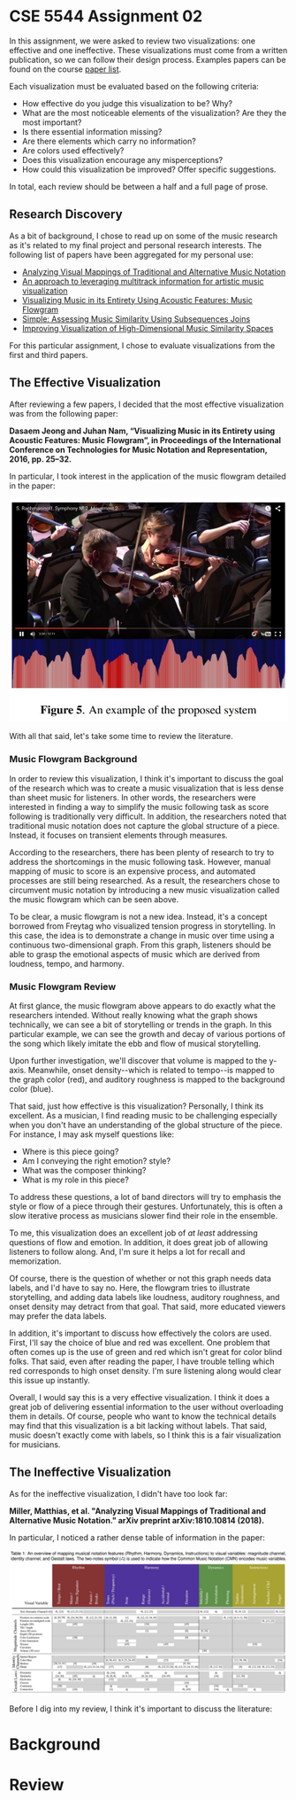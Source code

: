 # CSE 5544 Assignment 02

In this assignment, we were asked to review two visualizations: one effective
and one ineffective. These visualizations must come from a written publication,
so we can follow their design process. Examples papers can be found on the
course [paper list][1].

Each visualization must be evaluated based on the following criteria:

- How effective do you judge this visualization to be? Why?
- What are the most noticeable elements of the visualization? Are they the most important?
- Is there essential information missing?
- Are there elements which carry no information?
- Are colors used effectively?
- Does this visualization encourage any misperceptions?
- How could this visualization be improved? Offer specific suggestions.

In total, each review should be between a half and a full page of prose.

## Research Discovery

As a bit of background, I chose to read up on some of the music research as
it's related to my final project and personal research interests. The following
list of papers have been aggregated for my personal use:

- [Analyzing Visual Mappings of Traditional and Alternative Music Notation][2]
- [An approach to leveraging multitrack information for artistic music visualization][3]
- [Visualizing Music in its Entirety Using Acoustic Features: Music Flowgram][4]
- [Simple: Assessing Music Similarity Using Subsequences Joins][5]
- [Improving Visualization of High-Dimensional Music Similarity Spaces][6]

For this particular assignment, I chose to evaluate visualizations from the first
and third papers.

## The Effective Visualization

After reviewing a few papers, I decided that the most effective visualization was from
the following paper:

**Dasaem Jeong and Juhan Nam, “Visualizing Music in its Entirety using Acoustic Features: 
Music Flowgram”, in Proceedings of the International Conference on Technologies for Music 
Notation and Representation, 2016, pp. 25–32.**

In particular, I took interest in the application of the music flowgram detailed
in the paper:

![Music Flowgram][7]

With all that said, let's take some time to review the literature.

### Music Flowgram Background

In order to review this visualization, I think it's important to discuss the goal of
the research which was to create a music visualization that is less dense than sheet
music for listeners. In other words, the researchers were interested in finding a way
to simplify the music following task as score following is traditionally very difficult.
In addition, the researchers noted that traditional music notation does not capture
the global structure of a piece. Instead, it focuses on transient elements through
measures.

According to the researchers, there has been plenty of research to try to address 
the shortcomings in the music following task. However, manual mapping of music
to score is an expensive process, and automated processes are still being researched.
As a result, the researchers chose to circumvent music notation by introducing a
new music visualization called the music flowgram which can be seen above.

To be clear, a music flowgram is not a new idea. Instead, it's a concept borrowed
from Freytag who visualized tension progress in storytelling. In this case, the idea 
is to demonstrate a change in music over time using a continuous two-dimensional graph.
From this graph, listeners should be able to grasp the emotional aspects of music which
are derived from loudness, tempo, and harmony.

### Music Flowgram Review

At first glance, the music flowgram above appears to do exactly what the researchers intended.
Without really knowing what the graph shows technically, we can see a bit of storytelling
or trends in the graph. In this particular example, we can see the growth and decay of
various portions of the song which likely imitate the ebb and flow of musical storytelling.

Upon further investigation, we'll discover that volume is mapped to the y-axis. 
Meanwhile, onset density--which is related to tempo--is mapped to the graph color (red), 
and auditory roughness is mapped to the background color (blue).

That said, just how effective is this visualization? Personally, I think its excellent.
As a musician, I find reading music to be challenging especially when you don't have an
understanding of the global structure of the piece. For instance, I may ask myself questions
like:

- Where is this piece going?
- Am I conveying the right emotion? style?
- What was the composer thinking?
- What is my role in this piece?

To address these questions, a lot of band directors will try to emphasis the style
or flow of a piece through their gestures. Unfortunately, this is often a slow
iterative process as musicians slower find their role in the ensemble.

To me, this visualization does an excellent job of *at least* addressing questions of
flow and emotion. In addition, it does great job of allowing listeners to follow along.
And, I'm sure it helps a lot for recall and memorization.

Of course, there is the question of whether or not this graph needs data labels, and
I'd have to say no. Here, the flowgram tries to illustrate storytelling, and adding
data labels like loudness, auditory roughness, and onset density may detract from
that goal. That said, more educated viewers may prefer the data labels.

In addition, it's important to discuss how effectively the colors are used. First,
I'll say the choice of blue and red was excellent. One problem that often comes
up is the use of green and red which isn't great for color blind folks. That said, 
even after reading the paper, I have trouble telling which red corresponds
to high onset density. I'm sure listening along would clear this issue up instantly.

Overall, I would say this is a very effective visualization. I think it does a great
job of delivering essential information to the user without overloading them in
details. Of course, people who want to know the technical details may find that this
visualization is a bit lacking without labels. That said, music doesn't exactly come
with labels, so I think this is a fair visualization for musicians. 

## The Ineffective Visualization

As for the ineffective visualization, I didn't have too look far:

**Miller, Matthias, et al. "Analyzing Visual Mappings of Traditional and Alternative 
Music Notation." arXiv preprint arXiv:1810.10814 (2018).**

In particular, I noticed a rather dense table of information in the paper:

![Overview Mapping][8]

Before I dig into my review, I think it's important to discuss the literature:

# Background

# Review

[1]: https://sites.google.com/site/datavisualizationspring2019/paperreadings/critique
[2]: https://arxiv.org/pdf/1810.10814.pdf
[3]: https://qmro.qmul.ac.uk/xmlui/handle/123456789/15516
[4]: http://tenor-conference.org/proceedings/2016/04_Jeong_tenor2016.pdf
[5]: https://wp.nyu.edu/ismir2016/wp-content/uploads/sites/2294/2016/07/099_Paper.pdf
[6]: https://pdfs.semanticscholar.org/6861/648ea009eec227b2d53c0da03ad8e3e9c183.pdf
[7]: music-flowgram.JPG
[8]: overview-mapping.JPG
